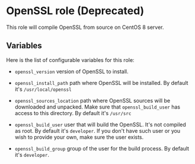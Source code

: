 OpenSSL role (Deprecated)
============

This role will compile OpenSSL from source on CentOS 8 server.

Variables
---------
Here is the list of configurable variables for this role:

 - `openssl_version` version of OpenSSL to install.
 
 - `openssl_install_path` path where OpenSSL will be installed. By default it's `/usr/local/openssl`

 - `openssl_sources_location` path where OpenSSL sources will be downloaded and unpacked. Make sure that `openssl_build_user` has access to this directory. By default it's `/usr/src`
 
 - `openssl_build_user` user that will build the OpenSSL. It's not compiled as root. By default it's `developer`. If you don't have such user or you wish to provide your own, make sure the user exists.
 
 - `openssl_build_group` group of the user for the build process. By default it's `developer`.
